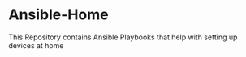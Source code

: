 # Ansible-Home
This Repository contains Ansible Playbooks that help with setting up devices at home
